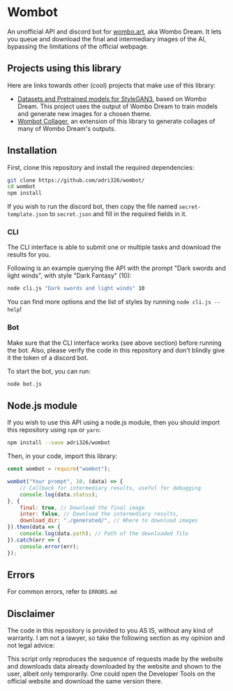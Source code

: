 # Wombot

An unofficial API and discord bot for [wombo.art](https://app.wombo.art/), aka Wombo Dream.
It lets you queue and download the final and intermediary images of the AI, bypassing the limitations of the official webpage.

## Projects using this library

Here are links towards other (cool) projects that make use of this library:

- [Datasets and Pretrained models for StyleGAN3](https://github.com/edstoica/lucid_stylegan3_datasets_models/blob/main/README.md), based on Wombo Dream. This project uses the output of Wombo Dream to train models and generate new images for a chosen theme.
- [Wombot Collager](https://github.com/ElliotRoe/wombot), an extension of this library to generate collages of many of Wombo Dream's outputs.

## Installation

First, clone this repository and install the required dependencies:

```sh
git clone https://github.com/adri326/wombot/
cd wombot
npm install
```

If you wish to run the discord bot, then copy the file named `secret-template.json` to `secret.json` and fill in the required fields in it.

### CLI

The CLI interface is able to submit one or multiple tasks and download the results for you.

Following is an example querying the API with the prompt "Dark swords and light winds", with style "Dark Fantasy" (10):

```sh
node cli.js "Dark swords and light winds" 10
```

You can find more options and the list of styles by running `node cli.js --help`!

### Bot

Make sure that the CLI interface works (see above section) before running the bot.
Also, please verify the code in this repository and don't blindly give it the token of a discord bot.

To start the bot, you can run:

```sh
node bot.js
```

## Node.js module

If you wish to use this API using a node.js module, then you should import this repository using `npm` or `yarn`:

```sh
npm install --save adri326/wombot
```

Then, in your code, import this library:

```js
const wombot = require("wombot");

wombot("Your prompt", 10, (data) => {
    // Callback for intermediary results, useful for debugging
    console.log(data.status);
}, {
    final: true, // Download the final image
    inter: false, // Download the intermediary results,
    download_dir: "./generated/", // Where to download images
}).then(data => {
    console.log(data.path); // Path of the downloaded file
}).catch(err => {
    console.error(err);
});
```
## Errors
For common errors, refer to `ERRORS.md`

## Disclaimer

The code in this repository is provided to you AS IS, without any kind of warranty.
I am not a lawyer, so take the following section as my opinion and not legal advice:

This script only reproduces the sequence of requests made by the website and downloads data already downloaded by the website and shown to the user, albeit only temporarily.
One could open the Developer Tools on the official website and download the same version there.

